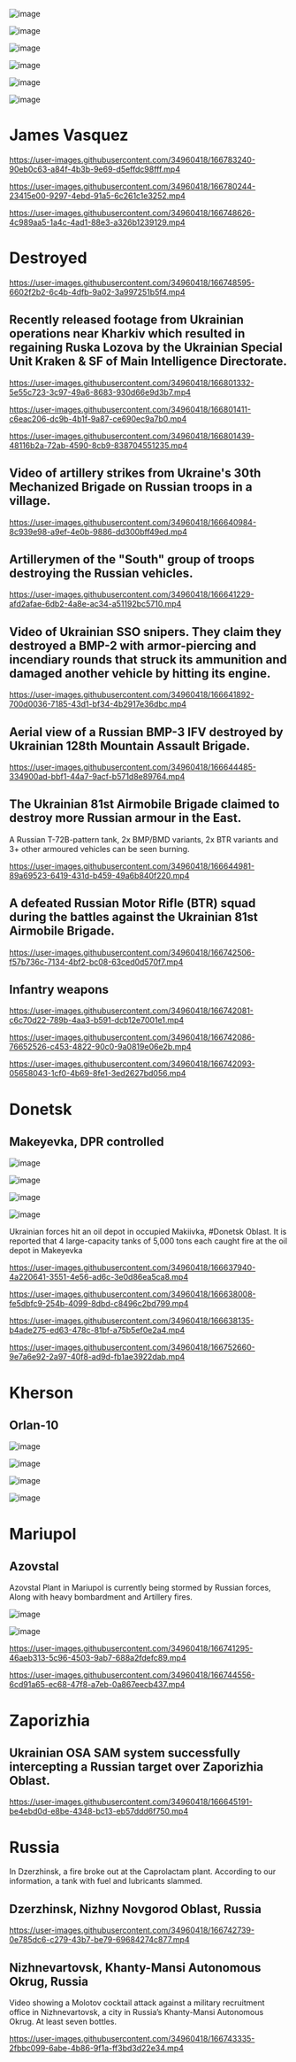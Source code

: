 ![image](https://user-images.githubusercontent.com/34960418/166642117-4e1d1e16-6b37-40fe-955f-2ab508654908.png)

![image](https://user-images.githubusercontent.com/34960418/166638741-6afb0290-908a-4926-99bf-770ee672ee87.png)

![image](https://user-images.githubusercontent.com/34960418/166643513-e88b193c-5c39-437b-9c62-726eb51637ac.png)

![image](https://user-images.githubusercontent.com/34960418/166643562-9e0655c9-0c70-4f40-bc59-ee14a72ccc12.png)

![image](https://user-images.githubusercontent.com/34960418/166643582-8d9ca3d4-7872-460f-9a5b-53760818b730.png)

![image](https://user-images.githubusercontent.com/34960418/166743918-6da7d806-77bd-427b-abd8-5567c400a437.png)


# James Vasquez

https://user-images.githubusercontent.com/34960418/166783240-90eb0c63-a84f-4b3b-9e69-d5effdc98fff.mp4

https://user-images.githubusercontent.com/34960418/166780244-23415e00-9297-4ebd-91a5-6c261c1e3252.mp4

https://user-images.githubusercontent.com/34960418/166748626-4c989aa5-1a4c-4ad1-88e3-a326b1239129.mp4


# Destroyed

https://user-images.githubusercontent.com/34960418/166748595-6602f2b2-6c4b-4dfb-9a02-3a997251b5f4.mp4


## Recently released footage from Ukrainian operations near Kharkiv which resulted in regaining Ruska Lozova by the Ukrainian Special Unit Kraken & SF of Main Intelligence Directorate.

https://user-images.githubusercontent.com/34960418/166801332-5e55c723-3c97-49a6-8683-930d66e9d3b7.mp4

https://user-images.githubusercontent.com/34960418/166801411-c6eac206-dc9b-4b1f-9a87-ce690ec9a7b0.mp4

https://user-images.githubusercontent.com/34960418/166801439-48116b2a-72ab-4590-8cb9-838704551235.mp4


## Video of artillery strikes from Ukraine's 30th Mechanized Brigade on Russian troops in a village.

https://user-images.githubusercontent.com/34960418/166640984-8c939e98-a9ef-4e0b-9886-dd300bff49ed.mp4


## Artillerymen of the "South" group of troops destroying the Russian vehicles.

https://user-images.githubusercontent.com/34960418/166641229-afd2afae-6db2-4a8e-ac34-a51192bc5710.mp4


## Video of Ukrainian SSO snipers. They claim they destroyed a BMP-2 with armor-piercing and incendiary rounds that struck its ammunition and damaged another vehicle by hitting its engine.

https://user-images.githubusercontent.com/34960418/166641892-700d0036-7185-43d1-bf34-4b2917e36dbc.mp4


## Aerial view of a Russian BMP-3 IFV destroyed by Ukrainian 128th Mountain Assault Brigade.

https://user-images.githubusercontent.com/34960418/166644485-334900ad-bbf1-44a7-9acf-b571d8e89764.mp4


## The Ukrainian 81st Airmobile Brigade claimed to destroy more Russian armour in the East. 

A Russian T-72B-pattern tank, 2x BMP/BMD variants, 2x BTR variants and 3+ other armoured vehicles can be seen burning.

https://user-images.githubusercontent.com/34960418/166644981-89a69523-6419-431d-b459-49a6b840f220.mp4


## A defeated Russian Motor Rifle (BTR) squad during the battles against the Ukrainian 81st Airmobile Brigade.

https://user-images.githubusercontent.com/34960418/166742506-f57b736c-7134-4bf2-bc08-63ced0d570f7.mp4



## Infantry weapons

https://user-images.githubusercontent.com/34960418/166742081-c6c70d22-789b-4aa3-b591-dcb12e7001e1.mp4

https://user-images.githubusercontent.com/34960418/166742086-76652526-c453-4822-90c0-9a0819e06e2b.mp4

https://user-images.githubusercontent.com/34960418/166742093-05658043-1cf0-4b69-8fe1-3ed2627bd056.mp4


# Donetsk

## Makeyevka, DPR controlled

![image](https://user-images.githubusercontent.com/34960418/166736789-bbc81c36-cf80-45b0-8771-86497d0ecced.png)

![image](https://user-images.githubusercontent.com/34960418/166638089-54700340-2b9b-40f1-9811-d25a5c63db6b.png)

![image](https://user-images.githubusercontent.com/34960418/166736877-e57b72ae-d45f-4907-a5e0-149ef68b85c0.png)

![image](https://user-images.githubusercontent.com/34960418/166736995-fc82d6d6-4b3c-4dba-9ab2-d3d25e1b772f.png)

Ukrainian forces hit an oil depot in occupied Makiivka, #Donetsk Oblast. It is reported that 4 large-capacity tanks of 5,000 tons each caught fire at the oil depot in Makeyevka

https://user-images.githubusercontent.com/34960418/166637940-4a220641-3551-4e56-ad6c-3e0d86ea5ca8.mp4

https://user-images.githubusercontent.com/34960418/166638008-fe5dbfc9-254b-4099-8dbd-c8496c2bd799.mp4

https://user-images.githubusercontent.com/34960418/166638135-b4ade275-ed63-478c-81bf-a75b5ef0e2a4.mp4

https://user-images.githubusercontent.com/34960418/166752660-9e7a6e92-2a97-40f8-ad9d-fb1ae3922dab.mp4


# Kherson

## Orlan-10

![image](https://user-images.githubusercontent.com/34960418/166737510-188e221b-5d80-4d31-bcb5-d41a3c143f1e.png)

![image](https://user-images.githubusercontent.com/34960418/166737555-6b195171-3567-408d-9f07-0c3c5a623055.png)

![image](https://user-images.githubusercontent.com/34960418/166737603-af0fd470-8c0e-4f59-b8d0-41cd5cc84a2e.png)

![image](https://user-images.githubusercontent.com/34960418/166738290-a5d1e8b7-16f1-4c91-93a8-d5c6430045e3.png)


# Mariupol

## Azovstal

Azovstal Plant in Mariupol is currently being stormed by Russian forces, Along with heavy bombardment and Artillery fires.

![image](https://user-images.githubusercontent.com/34960418/166740684-a1279a6e-12c0-41aa-b6c9-d7e98edba835.png)

![image](https://user-images.githubusercontent.com/34960418/166740693-807f5e53-32cb-4411-a19d-2c5740de9408.png)

https://user-images.githubusercontent.com/34960418/166741295-46aeb313-5c96-4503-9ab7-688a2fdefc89.mp4

https://user-images.githubusercontent.com/34960418/166744556-6cd91a65-ec68-47f8-a7eb-0a867eecb437.mp4


# Zaporizhia 

## Ukrainian OSA SAM system successfully intercepting a Russian target over Zaporizhia Oblast.

https://user-images.githubusercontent.com/34960418/166645191-be4ebd0d-e8be-4348-bc13-eb57ddd6f750.mp4


# Russia

In Dzerzhinsk, a fire broke out at the Caprolactam plant. According to our information, a tank with fuel and lubricants slammed.

## Dzerzhinsk, Nizhny Novgorod Oblast, Russia

https://user-images.githubusercontent.com/34960418/166742739-0e785dc6-c279-43b7-be79-69684274c877.mp4


## Nizhnevartovsk, Khanty-Mansi Autonomous Okrug, Russia

Video showing a Molotov cocktail attack against a military recruitment office in Nizhnevartovsk, a city in Russia’s Khanty-Mansi Autonomous Okrug. At least seven bottles.

https://user-images.githubusercontent.com/34960418/166743335-2fbbc099-6abe-4b86-9f1a-ff3bd3d22e34.mp4






